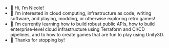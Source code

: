 - 👋 Hi, I’m Nicole!
- 👀 I’m interested in cloud computing, infrastructure as code, writing software, and playing, modding, or otherwise exploring retro games!
- 🌱 I’m currently learning how to build robust public APIs, how to build enterprise-level cloud infrastructure using Terraform and CI/CD pipelines, and to how to create games that are fun to play using Unity3D.
- 💞️ Thanks for stopping by!
<!---
nikkiwritescode/nikkiwritescode is a ✨ special ✨ repository because its `README.md` (this file) appears on your GitHub profile.
You can click the Preview link to take a look at your changes.
--->
